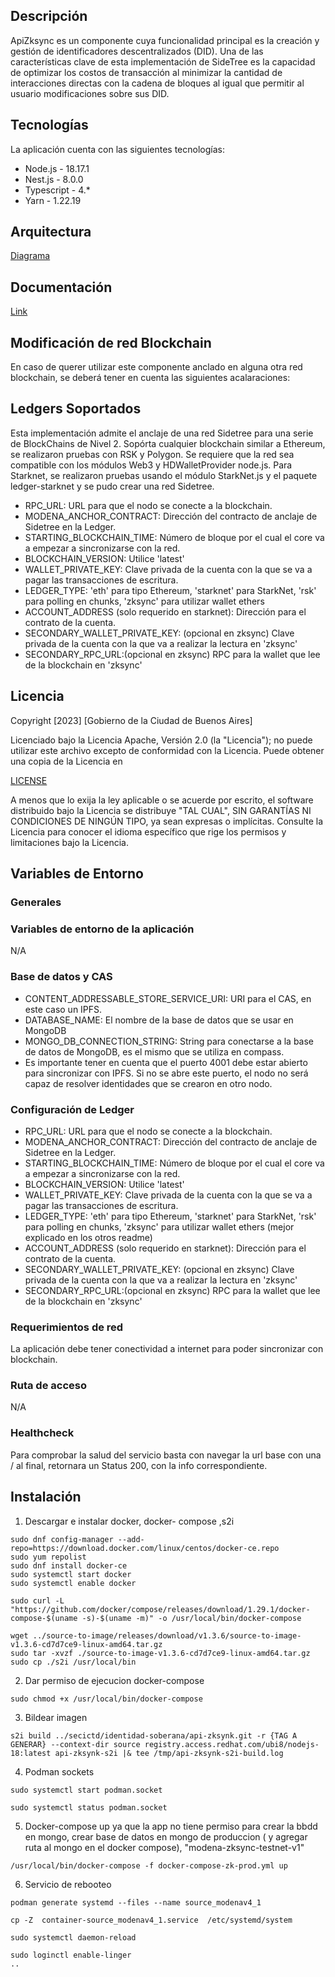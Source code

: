 ## Descripción

ApiZksync es un componente cuya funcionalidad principal es la creación y gestión de identificadores descentralizados (DID). Una de las características clave de esta implementación de SideTree es la capacidad de optimizar los costos de transacción al minimizar la cantidad de interacciones directas con la cadena de bloques al igual que permitir al usuario modificaciones sobre sus DID.

## Tecnologías

La aplicación cuenta con las siguientes tecnologías:

* Node.js - 18.17.1
* Nest.js - 8.0.0
* Typescript - 4.*
* Yarn - 1.22.19

## Arquitectura
[Diagrama](https://docs.quarkid.org/Arquitectura/arquitectura)

## Documentación
[Link](https://docs.quarkid.org/Arquitectura/componentes)

## Modificación de red Blockchain

En caso de querer utilizar este componente anclado en alguna otra red blockchain, se deberá tener en cuenta las siguientes acalaraciones: 

## Ledgers Soportados

Esta implementación admite el anclaje de una red Sidetree para una serie de BlockChains de Nivel 2.
Sopórta cualquier blockchain similar a Ethereum, se realizaron pruebas con RSK y Polygon. Se requiere que la red sea compatible con los módulos Web3 y HDWalletProvider node.js.
Para Starknet, se realizaron pruebas usando el módulo StarkNet.js y el paquete ledger-starknet y se pudo crear una red Sidetree.

- RPC_URL: URL para que el nodo se conecte a la blockchain.
- MODENA_ANCHOR_CONTRACT: Dirección del contracto de anclaje de Sidetree en la Ledger.
- STARTING_BLOCKCHAIN_TIME: Número de bloque por el cual el core va a empezar a sincronizarse con la red.
- BLOCKCHAIN_VERSION: Utilice 'latest'
- WALLET_PRIVATE_KEY: Clave privada de la cuenta con la que se va a pagar las transacciones de escritura.
- LEDGER_TYPE: 'eth' para tipo Ethereum, 'starknet' para StarkNet, 'rsk' para polling en chunks, 'zksync' para utilizar wallet ethers
- ACCOUNT_ADDRESS (solo requerido en starknet): Dirección para el contrato de la cuenta.
- SECONDARY_WALLET_PRIVATE_KEY: (opcional en zksync) Clave privada de la cuenta con la que va a realizar la lectura en 'zksync'
- SECONDARY_RPC_URL:(opcional en zksync) RPC para la wallet que lee de la blockchain en 'zksync'

## Licencia

Copyright [2023] [Gobierno de la Ciudad de Buenos Aires]

Licenciado bajo la Licencia Apache, Versión 2.0 (la "Licencia");
no puede utilizar este archivo excepto de conformidad con la Licencia.
Puede obtener una copia de la Licencia en

[LICENSE](http://www.apache.org/licenses/LICENSE-2.0)

A menos que lo exija la ley aplicable o se acuerde por escrito, el software
distribuido bajo la Licencia se distribuye "TAL CUAL",
SIN GARANTÍAS NI CONDICIONES DE NINGÚN TIPO, ya sean expresas o implícitas.
Consulte la Licencia para conocer el idioma específico que rige los permisos y
limitaciones bajo la Licencia.

## Variables de Entorno

### Generales

### Variables de entorno de la aplicación

N/A

### Base de datos y CAS

- CONTENT_ADDRESSABLE_STORE_SERVICE_URI: URI para el CAS, en este caso un IPFS.
- DATABASE_NAME: El nombre de la base de datos que se usar en MongoDB
- MONGO_DB_CONNECTION_STRING: String para conectarse a la base de datos de MongoDB, es el mismo que se utiliza en compass.
- Es importante tener en cuenta que el puerto 4001 debe estar abierto para sincronizar con IPFS. Si no se abre este puerto, el nodo no será capaz de resolver identidades que se crearon en otro nodo.

### Configuración de Ledger

- RPC_URL: URL para que el nodo se conecte a la blockchain.
- MODENA_ANCHOR_CONTRACT: Dirección del contracto de anclaje de Sidetree en la Ledger.
- STARTING_BLOCKCHAIN_TIME: Número de bloque por el cual el core va a empezar a sincronizarse con la red.
- BLOCKCHAIN_VERSION: Utilice 'latest'
- WALLET_PRIVATE_KEY: Clave privada de la cuenta con la que se va a pagar las transacciones de escritura.
- LEDGER_TYPE: 'eth' para tipo Ethereum, 'starknet' para StarkNet, 'rsk' para polling en chunks, 'zksync' para utilizar wallet ethers (mejor explicado en los otros readme)
- ACCOUNT_ADDRESS (solo requerido en starknet): Dirección para el contrato de la cuenta.
- SECONDARY_WALLET_PRIVATE_KEY: (opcional en zksync) Clave privada de la cuenta con la que va a realizar la lectura en 'zksync'
- SECONDARY_RPC_URL:(opcional en zksync) RPC para la wallet que lee de la blockchain en 'zksync'

### Requerimientos de red

La aplicación debe tener conectividad a internet para poder sincronizar con blockchain.

### Ruta de acceso

N/A

### Healthcheck

Para comprobar la salud del servicio basta con navegar la url base con una / al final, retornara un Status 200, con la info correspondiente.


## Instalación

1. Descargar e instalar docker, docker- compose ,s2i
````
sudo dnf config-manager --add-repo=https://download.docker.com/linux/centos/docker-ce.repo
sudo yum repolist
sudo dnf install docker-ce
sudo systemctl start docker
sudo systemctl enable docker
````
````
sudo curl -L "https://github.com/docker/compose/releases/download/1.29.1/docker-compose-$(uname -s)-$(uname -m)" -o /usr/local/bin/docker-compose
````

````
wget ../source-to-image/releases/download/v1.3.6/source-to-image-v1.3.6-cd7d7ce9-linux-amd64.tar.gz
sudo tar -xvzf ./source-to-image-v1.3.6-cd7d7ce9-linux-amd64.tar.gz
sudo cp ./s2i /usr/local/bin
````

2. Dar permiso de ejecucion docker-compose
````
sudo chmod +x /usr/local/bin/docker-compose
````

3. Bildear imagen


```
s2i build ../secictd/identidad-soberana/api-zksynk.git -r {TAG A GENERAR} --context-dir source registry.access.redhat.com/ubi8/nodejs-18:latest api-zksynk-s2i |& tee /tmp/api-zksynk-s2i-build.log
```

4. Podman sockets

````
sudo systemctl start podman.socket
````
````
sudo systemctl status podman.socket
````

5. Docker-compose up
ya que la app no tiene permiso para crear la bbdd en mongo,
crear base de datos en mongo de produccion ( y agregar ruta al mongo en el docker compose), "modena-zksync-testnet-v1"

````
/usr/local/bin/docker-compose -f docker-compose-zk-prod.yml up
````
6. Servicio de rebooteo
````
podman generate systemd --files --name source_modenav4_1
````
````
cp -Z  container-source_modenav4_1.service  /etc/systemd/system
````
````
sudo systemctl daemon-reload
````
````
sudo loginctl enable-linger
..
